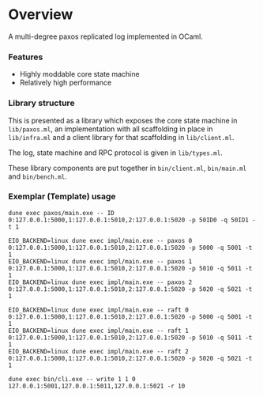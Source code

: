 # Overview

A multi-degree paxos replicated log implemented in OCaml.

### Features

* Highly moddable core state machine
* Relatively high performance

### Library structure
This is presented as a library which exposes the core state machine in `lib/paxos.ml`, an implementation with all scaffolding in place in `lib/infra.ml` and a client library for that scaffolding in `lib/client.ml`.

The log, state machine and RPC protocol is given in `lib/types.ml`.

These library components are put together in `bin/client.ml`, `bin/main.ml` and `bin/bench.ml`.

### Exemplar (Template) usage

```
dune exec paxos/main.exe -- ID 0:127.0.0.1:5000,1:127.0.0.1:5010,2:127.0.0.1:5020 -p 50ID0 -q 50ID1 -t 1
```

```
EIO_BACKEND=linux dune exec impl/main.exe -- paxos 0 0:127.0.0.1:5000,1:127.0.0.1:5010,2:127.0.0.1:5020 -p 5000 -q 5001 -t 1
EIO_BACKEND=linux dune exec impl/main.exe -- paxos 1 0:127.0.0.1:5000,1:127.0.0.1:5010,2:127.0.0.1:5020 -p 5010 -q 5011 -t 1
EIO_BACKEND=linux dune exec impl/main.exe -- paxos 2 0:127.0.0.1:5000,1:127.0.0.1:5010,2:127.0.0.1:5020 -p 5020 -q 5021 -t 1

EIO_BACKEND=linux dune exec impl/main.exe -- raft 0 0:127.0.0.1:5000,1:127.0.0.1:5010,2:127.0.0.1:5020 -p 5000 -q 5001 -t 1
EIO_BACKEND=linux dune exec impl/main.exe -- raft 1 0:127.0.0.1:5000,1:127.0.0.1:5010,2:127.0.0.1:5020 -p 5010 -q 5011 -t 1
EIO_BACKEND=linux dune exec impl/main.exe -- raft 2 0:127.0.0.1:5000,1:127.0.0.1:5010,2:127.0.0.1:5020 -p 5020 -q 5021 -t 1
```

```
dune exec bin/cli.exe -- write 1 1 0 127.0.0.1:5001,127.0.0.1:5011,127.0.0.1:5021 -r 10
```
